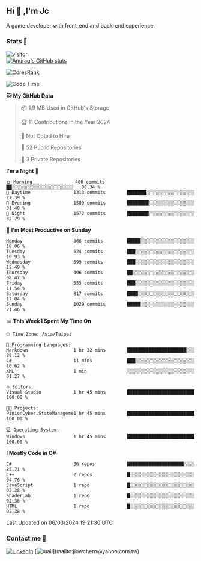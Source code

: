 ## Hi 👋 ,I'm Jc  

A game developer with front-end and back-end experience.  

### Stats  📝
[![visitor](https://visitor-badge.glitch.me/badge?page_id=jiowchern.jiowchern&style=flat-square&color=0088cc)](https://visitor-badge.glitch.me/badge?page_id=jiowchern.jiowchern&style=flat-square&color=0088cc)  
[![Anurag's GitHub stats](https://github-readme-stats.vercel.app/api?username=jiowchern&count_private=true&&show_icons=true)](https://github.com/anuraghazra/github-readme-stats)  
<!-- [![trophy](https://github-profile-trophy.vercel.app/?username=jiowchern)](https://github.com/ryo-ma/github-profile-trophy)   -->
[![CoresRank](https://cr-ss-service.azurewebsites.net/api/ScreenShot?widget=summary&username=jiowchern)](https://cr-ss-service.azurewebsites.net/api/ScreenShot?widget=summary&username=jiowchern)


<!--START_SECTION:waka-->
![Code Time](http://img.shields.io/badge/Code%20Time-1%2C105%20hrs%2019%20mins-blue)

**🐱 My GitHub Data** 

> 📦 1.9 MB Used in GitHub's Storage 
 > 
> 🏆 11 Contributions in the Year 2024
 > 
> 🚫 Not Opted to Hire
 > 
> 📜 52 Public Repositories 
 > 
> 🔑 3 Private Repositories 
 > 
**I'm a Night 🦉** 

```text
🌞 Morning                400 commits         ██░░░░░░░░░░░░░░░░░░░░░░░   08.34 % 
🌆 Daytime                1313 commits        ███████░░░░░░░░░░░░░░░░░░   27.39 % 
🌃 Evening                1509 commits        ████████░░░░░░░░░░░░░░░░░   31.48 % 
🌙 Night                  1572 commits        ████████░░░░░░░░░░░░░░░░░   32.79 % 
```
📅 **I'm Most Productive on Sunday** 

```text
Monday                   866 commits         █████░░░░░░░░░░░░░░░░░░░░   18.06 % 
Tuesday                  524 commits         ███░░░░░░░░░░░░░░░░░░░░░░   10.93 % 
Wednesday                599 commits         ███░░░░░░░░░░░░░░░░░░░░░░   12.49 % 
Thursday                 406 commits         ██░░░░░░░░░░░░░░░░░░░░░░░   08.47 % 
Friday                   553 commits         ███░░░░░░░░░░░░░░░░░░░░░░   11.54 % 
Saturday                 817 commits         ████░░░░░░░░░░░░░░░░░░░░░   17.04 % 
Sunday                   1029 commits        █████░░░░░░░░░░░░░░░░░░░░   21.46 % 
```


📊 **This Week I Spent My Time On** 

```text
🕑︎ Time Zone: Asia/Taipei

💬 Programming Languages: 
Markdown                 1 hr 32 mins        ██████████████████████░░░   88.12 % 
C#                       11 mins             ███░░░░░░░░░░░░░░░░░░░░░░   10.62 % 
XML                      1 min               ░░░░░░░░░░░░░░░░░░░░░░░░░   01.27 % 

🔥 Editors: 
Visual Studio            1 hr 45 mins        █████████████████████████   100.00 % 

🐱‍💻 Projects: 
PinionCyber.StateManageme1 hr 45 mins        █████████████████████████   100.00 % 

💻 Operating System: 
Windows                  1 hr 45 mins        █████████████████████████   100.00 % 
```

**I Mostly Code in C#** 

```text
C#                       36 repos            █████████████████████░░░░   85.71 % 
C++                      2 repos             █░░░░░░░░░░░░░░░░░░░░░░░░   04.76 % 
JavaScript               1 repo              █░░░░░░░░░░░░░░░░░░░░░░░░   02.38 % 
ShaderLab                1 repo              █░░░░░░░░░░░░░░░░░░░░░░░░   02.38 % 
HTML                     1 repo              █░░░░░░░░░░░░░░░░░░░░░░░░   02.38 % 
```




 Last Updated on 06/03/2024 19:21:30 UTC
<!--END_SECTION:waka-->



### Contact me 💬
[![LinkedIn](https://img.shields.io/badge/-JiowchernChen-0077B5?style==flat-square&logo=LinkedIn&logoColor=white)](https://www.linkedin.com/in/jiowchern-chen-4aaa90b7/) [![mail](https://img.shields.io/badge/-jiowchern%40yahoo.com.tw-blueviolet?style=flat-square&logo=yahoo!)](mailto:jiowchern@yahoo.com.tw)    

<!-- [![Linkedin Badge](https://img.shields.io/badge/-LinkedIn-blue?style=flat-square&logo=Linkedin&logoColor=white&link=https://www.linkedin.com/in/jiowchern-chen-4aaa90b7/)](https://www.linkedin.com/in/jiowchern-chen-4aaa90b7/) -->


<!--
**jiowchern/jiowchern** is a ✨ _special_ ✨ repository because its `README.md` (this file) appears on your GitHub profile.

Here are some ideas to get you started:

- 🔭 I’m currently working on ...
- 🌱 I’m currently learning ...
- 👯 I’m looking to collaborate on ...
- 🤔 I’m looking for help with ...
- 💬 Ask me about ...
- 📫 How to reach me: ...
- 😄 Pronouns: ...
- ⚡ Fun fact: ...
-->
